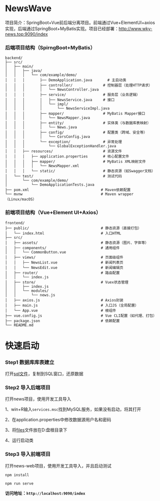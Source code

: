 # NewsWave
项目简介：SpringBoot+Vue前后端分离项目。前端通过Vue+ElementUI+axios实现，后端通过SpringBoot+MyBatis实现。项目已经部署：http://www.wky-news.top:9090/index

### 后端项目结构（SpirngBoot+MyBatis）

```
backend/
├── src/
│   ├── main/
│   │   ├── java/
│   │   │   └── com/example/demo/
│   │   │       ├── DemoApplication.java       # 主启动类
│   │   │       ├── controller/              # 控制器层（处理HTTP请求）
│   │   │       │   └── NewsController.java
│   │   │       ├── service/                 # 服务层（业务逻辑）
│   │   │       │   ├── NewsService.java	 # 接口
│   │   │       │   └── impl/
│   │   │       │       └── NewsServiceImpl.java
│   │   │       ├── mapper/                  # MyBatis Mapper接口
│   │   │       │   └── NewsMapper.java
│   │   │       ├── entity/                  # 实体类（与数据库表映射）
│   │   │       │   └── News.java
│   │   │       ├── config/                  # 配置类（跨域、安全等）
│   │   │       │   └── CorsConfig.java
│   │   │       └── exception/               # 异常处理
│   │   │           └── GlobalExceptionHandler.java
│   │   ├── resources/                       # 资源文件
│   │   │   ├── application.properties       # 核心配置文件
│   │   │   ├── mapper/                      # MyBatis XML映射文件
│   │   │   │   └── NewsMapper.xml
│   │   │   └── static/                      # 静态资源（如Swagger文档）
│   └── test/                                # 测试代码
│       └── com/example/demo/
│           └── DemoApplicationTests.java
├── pom.xml                                 # Maven依赖配置
└── mvnw                                    # Maven wrapper（Linux/macOS）
```

### 前端项目结构（Vue+Element UI+Axios）

```
frontend/
├── public/                                 # 静态资源（直接打包）
│   └── index.html                          # 入口HTML
├── src/
│   ├── assets/                             # 静态资源（图片、字体等）
│   ├── components/                         # 通用组件
│   │   └── CommonButton.vue
│   ├── views/                              # 页面级组件
│   │   ├── NewsList.vue                    # 新闻列表页
│   │   └── NewsEdit.vue                    # 新闻编辑页
│   ├── router/                             # 路由配置
│   │   └── index.js
│   ├── store/                              # Vuex状态管理
│   │   ├── index.js
│   │   └── modules/
│   │       └── news.js
│   ├── axios.js                            # Axios封装
│   ├── main.js                             # 入口JS（全局配置）
│   └── App.vue                             # 根组件
├── vue.config.js                           # Vue CLI配置（如代理、打包）
├── package.json                            # 依赖配置
└── README.md
```

# 快速启动

### Step1 数据库库表建立

打开[sql文件](https://pan.baidu.com/s/18bJWIKcZ7Ow8FKKPrH0ZIw)，复制到SQL窗口，还原数据

### Step2 导入后端项目

打开news项目，使用开发工具导入

1、win+R输入`services.msc`找到MySQL服务，如果没有启动，将其打开

2、在application.properties中修改数据源用户名和密码

3、将[files](https://pan.baidu.com/s/18bJWIKcZ7Ow8FKKPrH0ZIw)文件放在D:盘根目录下

4、运行启动类

### Step3 导入前端项目

打开news-web项目，使用开发工具导入，并且启动测试

```npm install```

```npm run serve```

**访问地址：`http://localhost:9090/index`**